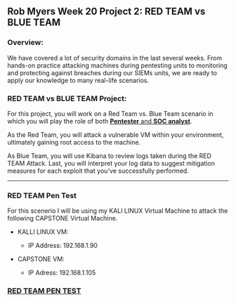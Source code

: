 ## Rob Myers Week 20 Project 2: RED TEAM vs BLUE TEAM

### Overview:

We have covered a lot of security domains in the last several weeks. From hands-on practice attacking machines during pentesting units to monitoring and protecting against breaches during our SIEMs units, we are ready to apply our knowledge to many real-life scenarios. 

### RED TEAM vs BLUE TEAM Project:

For this project, you will work on a Red Team vs. Blue Team scenario in which you will play the role of both <u>**Pentester** and **SOC analyst**</u>.

As the Red Team, you will attack a vulnerable VM within your environment, ultimately gaining root access to the machine. 


As Blue Team, you will use Kibana to review logs taken during the RED TEAM Attack. Last, you will interpret your log data to suggest mitigation measures for each exploit that you've successfully performed.

---

### RED TEAM Pen Test

For this scenerio I will be using my KALI LINUX Virtual Machine to attack the following CAPSTONE Virtual Machine.

* KALLI LINUX VM:
    
    - IP Address: 192.168.1.90

* CAPSTONE VM:

    - IP Adress: 192.168.1.105 

### [RED TEAM PEN TEST](IMAGE/REDTEAM.md)  












